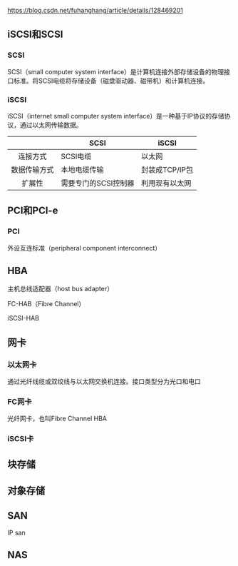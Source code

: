 https://blog.csdn.net/fuhanghang/article/details/128469201

##  iSCSI和SCSI

### SCSI

SCSI（small computer system interface）是计算机连接外部存储设备的物理接口标准。将SCSI电缆将存储设备（磁盘驱动器、磁带机）和计算机连接。

### iSCSI

iSCSI（internet small computer system interface）是一种基于IP协议的存储协议，通过以太网传输数据。

|              | SCSI                 | iSCSI          |
| :----------: | -------------------- | -------------- |
|   连接方式   | SCSI电缆             | 以太网         |
| 数据传输方式 | 本地电缆传输         | 封装成TCP/IP包 |
|    扩展性    | 需要专门的SCSI控制器 | 利用现有以太网 |

## PCI和PCI-e



### PCI

外设互连标准（peripheral component interconnect）

## HBA

主机总线适配器（host bus adapter）

FC-HAB（Fibre Channel）

iSCSI-HAB

## 网卡

### 以太网卡

通过光纤线缆或双绞线与以太网交换机连接。接口类型分为光口和电口

### FC网卡

光纤网卡，也叫Fibre Channel HBA

### iSCSI卡



## 块存储

## 对象存储



## SAN

IP san

## NAS

